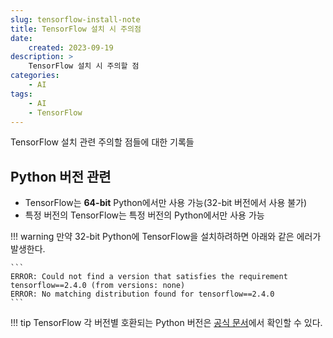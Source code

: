```yaml
---
slug: tensorflow-install-note
title: TensorFlow 설치 시 주의점
date:
    created: 2023-09-19
description: >
    TensorFlow 설치 시 주의할 점
categories:
    - AI
tags:
    - AI
    - TensorFlow
---
```


TensorFlow 설치 관련 주의할 점들에 대한 기록들  

<!-- more -->

## Python 버전 관련

- TensorFlow는 **64-bit** Python에서만 사용 가능(32-bit 버전에서 사용 불가)
- 특정 버전의 TensorFlow는 특정 버전의 Python에서만 사용 가능

!!! warning
    만약 32-bit Python에 TensorFlow을 설치하려하면 아래와 같은 에러가 발생한다.  

    ```
    ERROR: Could not find a version that satisfies the requirement tensorflow==2.4.0 (from versions: none)
    ERROR: No matching distribution found for tensorflow==2.4.0
    ```

!!! tip
    TensorFlow 각 버전별 호환되는 Python 버전은 [공식 문서](https://www.tensorflow.org/install/source?#tested_build_configurations)에서 확인할 수 있다.  
